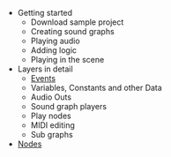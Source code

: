 * Getting started
    * Download sample project
    * Creating sound graphs
    * Playing audio
    * Adding logic
    * Playing in the scene
* Layers in detail
    * [Events](Events)
    * Variables, Constants and other Data
    * Audio Outs
    * Sound graph players
    * Play nodes
    * MIDI editing
    * Sub graphs
* [Nodes](Nodes)


